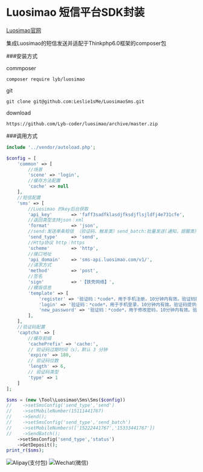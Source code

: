 # Luosimao 短信平台SDK封装

[Luosimao官网][1]

集成Luosimao的短信发送并适配于Thinkphp6.0框架的composer包

###安装方式

commposer
```composer
composer require lyb/luosimao
```
git
```git
git clone git@github.com:Leslie1sMe/LuosimaoSms.git
```

download
```download
https://github.com/Lyb-coder/luosimao/archive/master.zip
```

###调用方式
```php
include '../vendor/autoload.php';

$config = [
    'common' => [
        //场景
        'scene' => 'login',
        //缓存方法配置
        'cache' => null
    ],
    //短信配置
    'sms' => [
        //Luosimao 的key后台获取
        'api_key'       => 'faff3sadfklasdjfksdjflsjldfj4e731cfe',
        //返回类型支持json｜xml
        'format'        => 'json',
        //send:发送单条短信 （验证码、触发类）send_batch:批量发送(通知，提醒类) status:账户信息(余额查询)
        'send_type'     => 'send',
        //Http协议 http｜https
        'scheme'        => 'http',
        //接口地址
        'api_domain'    => 'sms-api.luosimao.com/v1/',
        //请求方式
        'method'        => 'post',
        //签名
        'sign'          => '【铁壳网络】',
        //模版信息
        'template' => [
            'register' => '验证码：*code*，用于手机注册，10分钟内有效。验证码提供给他人可能导致帐号被盗，请勿泄露，谨防被骗。',
            'login' => '验证码：*code*，用于手机登录，10分钟内有效。验证码提供给他人可能导致帐号被盗，请勿泄露，谨防被骗。',
            'new_password' => '验证码：*code*，用于修改密码，10分钟内有效。验证码提供给他人可能导致帐号被盗，请勿泄露，谨防被骗。',
        ],
    ],
    //验证码配置
    'captcha' => [
        //缓存前缀
        'cachePrefix' => 'cache:',
        // 验证码过期时间（s），默认 3 分钟
        'expire' => 180,
        // 验证码位数
        'length' => 6,
        // 验证码类型
        'type' => 1
    ]
];

$sms = (new \Tool\Luosimao\Sms\Sms($config))
//    ->setSmsConfig('send_type','send')
//    ->setMobileNumber(15111441767)
//    ->Send();
//    ->setSmsConfig('send_type','send_batch')
//    ->setMobileNumbers(['15222441767','15333441767'])
//    ->SendBatch();
    ->setSmsConfig('send_type','status')
    ->GetDeposit();
print_r($sms);
```

![Alipay(支付包)](https://typecho-blog1.oss-cn-beijing.aliyuncs.com/pay/alipay.png)
![Wechat(微信)](https://typecho-blog1.oss-cn-beijing.aliyuncs.com/pay/wechat.png)

[1]: https://luosimao.com/